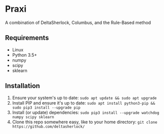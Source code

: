# Praxi
A combination of DeltaSherlock, Columbus, and the Rule-Based method

## Requirements
* Linux
* Python 3.5+
* numpy
* scipy
* sklearn

## Installation

1. Ensure your system's up to date: `sudo apt update && sudo apt upgrade`
2. Install PIP and ensure it's up to date: `sudo apt install python3-pip && sudo pip3 install --upgrade pip`
3. Install (or update) dependencies: `sudo pip3 install --upgrade watchdog numpy scipy sklearn`
4. Clone this repo somewhere easy, like to your home directory: `git clone https://github.com/deltasherlock/`
